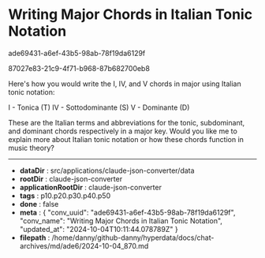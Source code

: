 # Writing Major Chords in Italian Tonic Notation

ade69431-a6ef-43b5-98ab-78f19da6129f

87027e83-21c9-4f71-b968-87b682700eb8

 Here's how you would write the I, IV, and V chords in major using Italian tonic notation:

I - Tonica (T)
IV - Sottodominante (S)
V - Dominante (D)

These are the Italian terms and abbreviations for the tonic, subdominant, and dominant chords respectively in a major key. Would you like me to explain more about Italian tonic notation or how these chords function in music theory?

---

* **dataDir** : src/applications/claude-json-converter/data
* **rootDir** : claude-json-converter
* **applicationRootDir** : claude-json-converter
* **tags** : p10.p20.p30.p40.p50
* **done** : false
* **meta** : {
  "conv_uuid": "ade69431-a6ef-43b5-98ab-78f19da6129f",
  "conv_name": "Writing Major Chords in Italian Tonic Notation",
  "updated_at": "2024-10-04T10:11:44.078789Z"
}
* **filepath** : /home/danny/github-danny/hyperdata/docs/chat-archives/md/ade6/2024-10-04_870.md